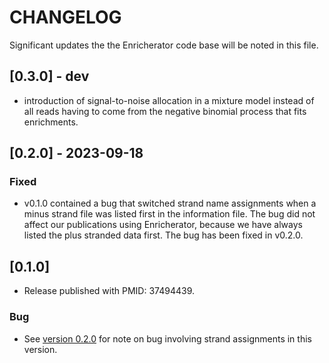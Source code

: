 # CHANGELOG

Significant updates the the Enricherator code base will be noted
in this file.

## [0.3.0] - dev

+ introduction of signal-to-noise allocation in a mixture model instead
of all reads having to come from the negative binomial process that fits
enrichments.

## [0.2.0] - 2023-09-18

### Fixed

+ v0.1.0 contained a bug that switched strand name
assignments when a minus strand file was listed first in the information
file. The bug did not affect our publications using Enricherator, because
we have always listed the plus stranded data first. The bug has been
fixed in v0.2.0.

## [0.1.0]

+ Release published with PMID: 37494439.

### Bug

+ See [version 0.2.0](#fixed) for note on bug involving strand assignments
in this version.
